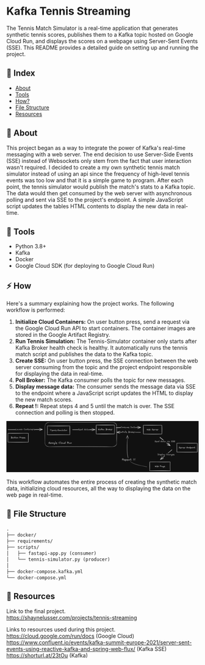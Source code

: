 # Kafka Tennis Streaming
The Tennis Match Simulator is a real-time application that generates synthetic tennis scores, publishes them to a Kafka topic hosted on Google Cloud Run, and displays the scores on a webpage using Server-Sent Events (SSE). This README provides a detailed guide on setting up and running the project.

## :ledger: Index

- [About](#beginner-about)
- [Tools](#tools)
- [How?](#zap-how)
- [File Structure](#file_folder-file-structure)
- [Resources](#page_facing_up-resources)

##  :beginner: About
This project began as a way to integrate the power of Kafka's real-time messaging with a web server. The end decision to use Server-Side Events (SSE) instead of Websockets only stem from the fact that user interaction wasn't required. I decided to create a my own synthetic tennis match simulator instead of using an api since the frequency of high-level tennis events was too low and that it is a simple game to program. After each point, the tennis simulator would publish the match's stats to a Kafka topic. The data would then get consumed by the web server with asynchronous polling and sent via SSE to the project's endpoint. A simple JavaScript script updates the tables HTML contents to display the new data in real-time.

##  :toolbox: Tools
- Python 3.8+
- Kafka
- Docker
- Google Cloud SDK (for deploying to Google Cloud Run)

## :zap: How
Here's a summary explaining how the project works.
The following workflow is performed:

1. **Initialize Cloud Containers:** On user button press, send a request via the Google Cloud Run API to start containers. The container images are stored in the Google Artifact Registry.
2. **Run Tennis Simulation:** The Tennis-Simulator container only starts after Kafka Broker health check is healthy. It automatically runs the tennis match script and publishes the data to the Kafka topic.
3. **Create SSE:** On user button press, the SSE connection between the web server consuming from the topic and the project endpoint responsible for displaying the data in real-time.
4. **Poll Broker:** The Kafka consumer polls the topic for new messages.
5. **Display message data:** The consumer sends the message data via SSE to the endpoint where a JavaScript script updates the HTML to display the new match scores.
6. **Repeat !:** Repeat steps 4 and 5 until the match is over. The SSE connection and polling is then stopped.

![Diagram](images/3x.png)

This workflow automates the entire process of creating the synthetic match data, initializing cloud resources, all the way to displaying the data on the web page in real-time.


##  :file_folder: File Structure

```
.
├── docker/
├── requirements/
├── scripts/
│   ├── fastapi-app.py (consumer)
│   └── tennis-simulator.py (producer)
│
├── docker-compose.kafka.yml
└── docker-compose.yml
```

##  :page_facing_up: Resources
Link to the final project.\
https://shaynelusser.com/projects/tennis-streaming

Links to resources used during this project.
https://cloud.google.com/run/docs (Google Cloud)\
https://www.confluent.io/events/kafka-summit-europe-2021/server-sent-events-using-reactive-kafka-and-spring-web-flux/ (Kafka SSE)\
https://shorturl.at/23tOu (Kafka)

